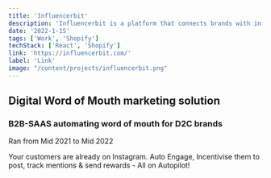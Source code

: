```yaml
---
title: 'Influencerbit'
description: 'Influencerbit is a platform that connects brands with influencers.'
date: '2022-1-15'
tags: ['Work', 'Shopify']
techStack: ['React', 'Shopify']
link: 'https://influencerbit.com/'
label: 'Link'
image: "/content/projects/influencerbit.png"
---
```


## Digital Word of Mouth marketing solution

### B2B-SAAS automating word of mouth for D2C brands

Ran from Mid 2021 to Mid 2022

Your customers are already on Instagram. Auto Engage, Incentivise them to post, track mentions & send rewards - All on Autopilot!
